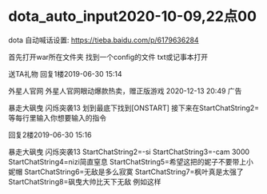 # dota_auto_input2020-10-09,22点00


dota
自动喊话设置:
https://tieba.baidu.com/p/6179636284









首先打开war所在文件夹 找到一个config的文件 txt或记事本打开


送TA礼物 
回复1楼2019-06-30 15:14

外星人官网
外星人官网眼动爆款热卖，赠正版游戏
2020-12-13 20:49 广告

暴走大砜曳
闪烁突袭13
划到最底下找到[ONSTART]
接下来在StartChatString2= 等每行里输入你想要输入的指令


回复2楼2019-06-30 15:16

暴走大砜曳
闪烁突袭13
StartChatString2=-si
StartChatString3=-cam 3000
StartChatString4=nizi简直窒息
StartChatString5=希望这把的妮子不要带上小妮帽
StartChatString6=无敌是多么寂寞
StartChatString7=枫叶真是太强了
StartChatString8=砜曳大帅比天下无敌
例如这样
